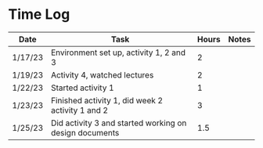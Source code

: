 # Time Log

| Date    | Task                                                   | Hours | Notes     |
|---------|--------------------------------------------------------|-------|-----------|
| 1/17/23 | Environment set up, activity 1, 2 and 3                | 2     |  |
| 1/19/23 | Activity 4, watched lectures                           | 2     ||
| 1/22/23 | Started activity 1                                     | 1     ||
| 1/23/23 | Finished activity 1, did week 2 activity 1 and 2       | 3     ||
| 1/25/23 | Did activity 3 and started working on design documents | 1.5   ||
